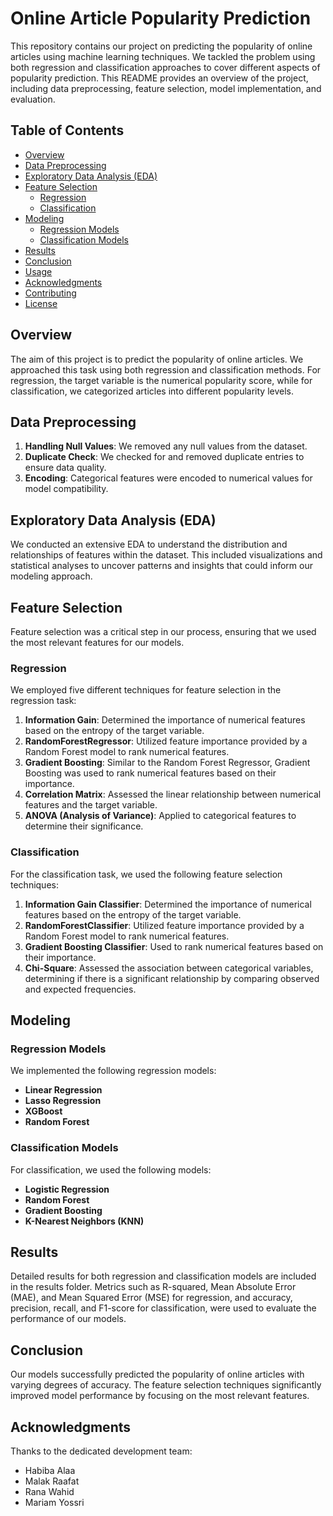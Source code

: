 # Online Article Popularity Prediction

This repository contains our project on predicting the popularity of online articles using machine learning techniques. We tackled the problem using both regression and classification approaches to cover different aspects of popularity prediction. This README provides an overview of the project, including data preprocessing, feature selection, model implementation, and evaluation.

## Table of Contents

- [Overview](#overview)
- [Data Preprocessing](#data-preprocessing)
- [Exploratory Data Analysis (EDA)](#exploratory-data-analysis-eda)
- [Feature Selection](#feature-selection)
  - [Regression](#regression)
  - [Classification](#classification)
- [Modeling](#modeling)
  - [Regression Models](#regression-models)
  - [Classification Models](#classification-models)
- [Results](#results)
- [Conclusion](#conclusion)
- [Usage](#usage)
- [Acknowledgments](#acknowledgments)
- [Contributing](#contributing)
- [License](#license)

## Overview

The aim of this project is to predict the popularity of online articles. We approached this task using both regression and classification methods. For regression, the target variable is the numerical popularity score, while for classification, we categorized articles into different popularity levels.

## Data Preprocessing

1. **Handling Null Values**: We removed any null values from the dataset.
2. **Duplicate Check**: We checked for and removed duplicate entries to ensure data quality.
3. **Encoding**: Categorical features were encoded to numerical values for model compatibility.

## Exploratory Data Analysis (EDA)

We conducted an extensive EDA to understand the distribution and relationships of features within the dataset. This included visualizations and statistical analyses to uncover patterns and insights that could inform our modeling approach.

## Feature Selection

Feature selection was a critical step in our process, ensuring that we used the most relevant features for our models.

### Regression

We employed five different techniques for feature selection in the regression task:

1. **Information Gain**: Determined the importance of numerical features based on the entropy of the target variable.
2. **RandomForestRegressor**: Utilized feature importance provided by a Random Forest model to rank numerical features.
3. **Gradient Boosting**: Similar to the Random Forest Regressor, Gradient Boosting was used to rank numerical features based on their importance.
4. **Correlation Matrix**: Assessed the linear relationship between numerical features and the target variable.
5. **ANOVA (Analysis of Variance)**: Applied to categorical features to determine their significance.

### Classification

For the classification task, we used the following feature selection techniques:

1. **Information Gain Classifier**: Determined the importance of numerical features based on the entropy of the target variable.
2. **RandomForestClassifier**: Utilized feature importance provided by a Random Forest model to rank numerical features.
3. **Gradient Boosting Classifier**: Used to rank numerical features based on their importance.
4. **Chi-Square**: Assessed the association between categorical variables, determining if there is a significant relationship by comparing observed and expected frequencies.

## Modeling

### Regression Models

We implemented the following regression models:

- **Linear Regression**
- **Lasso Regression**
- **XGBoost**
- **Random Forest**

### Classification Models

For classification, we used the following models:

- **Logistic Regression**
- **Random Forest**
- **Gradient Boosting**
- **K-Nearest Neighbors (KNN)**

## Results

Detailed results for both regression and classification models are included in the results folder. Metrics such as R-squared, Mean Absolute Error (MAE), and Mean Squared Error (MSE) for regression, and accuracy, precision, recall, and F1-score for classification, were used to evaluate the performance of our models.

## Conclusion

Our models successfully predicted the popularity of online articles with varying degrees of accuracy. The feature selection techniques significantly improved model performance by focusing on the most relevant features.

## Acknowledgments

Thanks to the dedicated development team:

- Habiba Alaa
- Malak Raafat
- Rana Wahid
- Mariam Yossri
